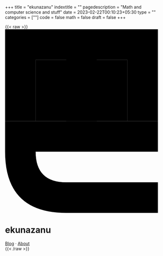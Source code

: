 +++
title = "ekunazanu"
indextitle = ""
pagedescription = "Math and computer science and stuff"
date = 2023-02-22T00:10:23+05:30
type = ""
categories = [""]
code = false
math = false
draft = false
+++

{{< raw >}}
<svg viewBox="0 0 5 6">
<path id="rectE" d="M 0 0 L 0 3 L 1 3 L 1 1 L 2 1 L 2 3 L 3 3 L 3 1 L 4 1 L 4 3 L 5 3 L 5 0 Z"/>
<path id="rectN" d="M 0 3 L 0 4 Q 0 6 2 6 L 5 6 L 5 5 L 2 5 Q 1 5 1 4 L 5 4 L 5 3 Z"/>
<path id="eyes" d="M 1 1 L 1 3 L 4 3 L 4 1 Z"/>
</svg>

<h1>ekunazanu</h1>
<nav><a href=/blog>Blog</a> &middot; <a href=/about>About</a></nav>
{{< /raw >}}
